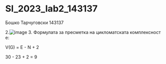 # SI_2023_lab2_143137
Бошко Тарчуговски 143137

2.![image](https://github.com/Boshko2/SI_2023_lab2_143137/assets/46760634/769df8c4-b6fb-4d4f-bba9-a69db67bec84)
3. Формулата за пресметка на цикломатската комплексност е:
  
  V(G) = E - N + 2
    
  30 - 23 + 2 = 9




